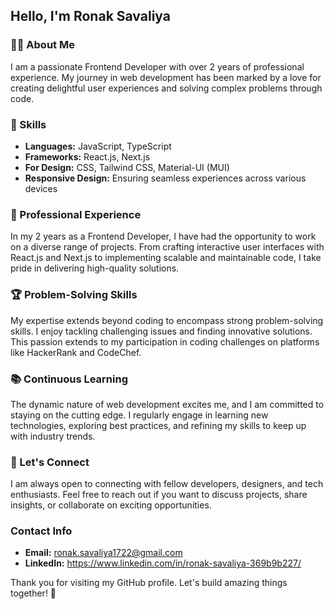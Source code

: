 ## Hello, I'm Ronak Savaliya

### 👨‍💻 About Me
I am a passionate Frontend Developer with over 2 years of professional experience. My journey in web development has been marked by a love for creating delightful user experiences and solving complex problems through code.

### 🚀 Skills
- **Languages:** JavaScript, TypeScript
- **Frameworks:** React.js, Next.js
- **For Design:** CSS, Tailwind CSS, Material-UI (MUI)
- **Responsive Design:** Ensuring seamless experiences across various devices

### 💼 Professional Experience
In my 2 years as a Frontend Developer, I have had the opportunity to work on a diverse range of projects. From crafting interactive user interfaces with React.js and Next.js to implementing scalable and maintainable code, I take pride in delivering high-quality solutions.

### 🏆 Problem-Solving Skills
My expertise extends beyond coding to encompass strong problem-solving skills. I enjoy tackling challenging issues and finding innovative solutions. This passion extends to my participation in coding challenges on platforms like HackerRank and CodeChef.

### 📚 Continuous Learning
The dynamic nature of web development excites me, and I am committed to staying on the cutting edge. I regularly engage in learning new technologies, exploring best practices, and refining my skills to keep up with industry trends.

### 🤝 Let's Connect
I am always open to connecting with fellow developers, designers, and tech enthusiasts. Feel free to reach out if you want to discuss projects, share insights, or collaborate on exciting opportunities.

### Contact Info
- **Email:** ronak.savaliya1722@gmail.com
- **LinkedIn:** https://www.linkedin.com/in/ronak-savaliya-369b9b227/


Thank you for visiting my GitHub profile. Let's build amazing things together! 🚀
